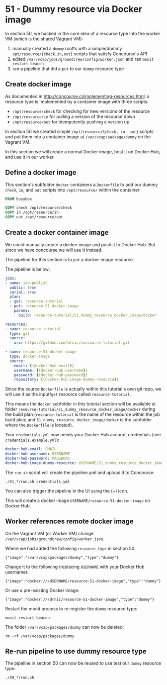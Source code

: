 51 - Dummy resource via Docker image
====================================

In section 50, we hacked in the core idea of a resource type into the worker VM (which is the shared Vagrant VM):

1.	manually created a `dummy` rootfs with a simple/dummy `opt/resource/{check,in,out}` scripts that satisfy Concourse's API
2.	edited `/var/vcap/jobs/groundcrew/config/worker.json` and ran `monit restart beacon`
3.	ran a pipeline that did a `put` to our `dummy` resource type

Create docker image
-------------------

As documented in http://concourse.ci/implementing-resources.html: a resource type is implemented by a container image with three scripts:

-	`/opt/resource/check` for checking for new versions of the resource
-	`/opt/resource/in` for pulling a version of the resource down
-	`/opt/resource/out` for idempotently pushing a version up

In section 50 we created simple `/opt/resource/{check, in, out}` scripts and put them into a container image at `/var/vcap/package/dummy` on the Vagrant VM.

In this section we will create a normal Docker image, host it on Docker Hub, and use it in our worker.

Define a docker image
---------------------

This section's subfolder `docker` containers a `Dockerfile` to add our dummy `check`, `in`, and `out` scripts into `/opt/resource/` within the container:

```dockerfile
FROM busybox

COPY check /opt/resource/check
COPY in /opt/resource/in
COPY out /opt/resource/out
```

Create a docker container image
-------------------------------

We could manually create a docker image and push it to Docker Hub. But since we have concourse we will use it instead.

The pipeline for this section is to `put` a docker-image resource.

The pipeline is below:

```yaml
jobs:
- name: job-publish
  public: true
  serial: true
  plan:
  - get: resource-tutorial
  - put: resource-51-docker-image
    params:
      build: resource-tutorial/51_dummy_resource_docker_image/docker

resources:
- name: resource-tutorial
  type: git
  source:
    uri: https://github.com/drnic/concourse-tutorial.git

- name: resource-51-docker-image
  type: docker-image
  source:
    email: {{docker-hub-email}}
    username: {{docker-hub-username}}
    password: {{docker-hub-password}}
    repository: {{docker-hub-image-dummy-resource}}
```

Since the source `Dockerfile` is actually within this tutorial's own git repo, we will use it as the input/`get` resource called `resource-tutorial`.

This means the `docker` subfolder in this tutorial section will be available at folder `resource-tutorial/51_dummy_resource_docker_image/docker` during the build plan (`resource-tutorial` is the name of the resource within the job build plan; and `51_dummy_resource_docker_image/docker` is the subfolder where the `Dockerfile` is located).

Your `credentials.yml` now needs your Docker Hub account credentials (see `credentials.example.yml`):

```yaml
docker-hub-email: EMAIL
docker-hub-username: USERNAME
docker-hub-password: PASSWORD
docker-hub-image-dummy-resource: USERNAME/51_dummy_resource_docker_image
```

The `run.sh` script will create the pipeline.yml and upload it to Concourse:

```
./51_*/run.sh credentials.yml
```

You can also trigger the pipeline in the UI using the (+) icon.

This will create a docker image `USERNAME/resource-51-docker-image` on Docker Hub.

Worker references remote docker image
-------------------------------------

On the Vagrant VM (or Worker VM) change `/var/vcap/jobs/groundcrew/config/worker.json`.

Where we had added the following `resource_type` in section 50:

```
{"image":"/var/vcap/packages/dummy","type":"dummy"}
```

Change it to the following (replacing `USERNAME` with your Docker Hub username):

```
{"image":"docker:///USERNAME/resource-51-docker-image","type":"dummy"}
```

Or use a pre-existing Docker image:

```
{"image":"docker:///drnic/resource-51-docker-image","type":"dummy"}
```

Restart the monit process to re-register the `dummy` resource type:

```
monit restart beacon
```

The folder `/var/vcap/packages/dummy` can now be deleted:

```
rm -rf /var/vcap/packages/dummy
```

Re-run pipeline to use dummy resource type
------------------------------------------

The pipeline in section 50 can now be reused to use test our `dummy` resource type:

```
./50_*/run.sh
```
